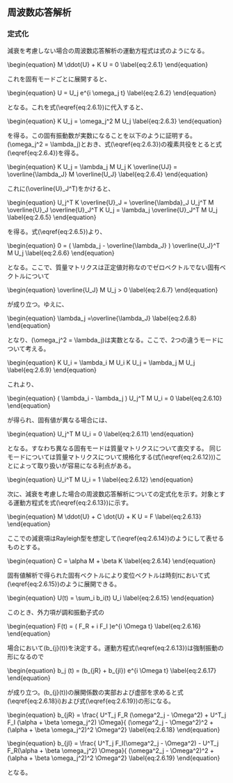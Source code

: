
## 周波数応答解析

### 定式化

減衰を考慮しない場合の周波数応答解析の運動方程式は式のようになる。

\begin{equation}
M \ddot{U} + K U = 0
\label{eq:2.6.1}
\end{equation}

これを固有モードごとに展開すると、

\begin{equation}
U = U_j e^{i \omega_j t}
\label{eq:2.6.2}
\end{equation}

となる。これを式\(\eqref{eq:2.6.1}\)に代入すると、

\begin{equation}
K U_j = \omega_j^2 M U_j
\label{eq:2.6.3}
\end{equation}

を得る。この固有振動数が実数になることを以下のように証明する。\(\omega_j^2 = \lambda_j\)とおき、式\(\eqref{eq:2.6.3}\)の複素共役をとると式\(\eqref{eq:2.6.4}\)を得る。

\begin{equation}
K U_j = \lambda_j M U_j
K \overline{UJ} = \overline{\lambda_J} M \overline{U_J}
\label{eq:2.6.4}
\end{equation}

これに\(\overline{U}_J^T\)をかけると、

\begin{equation}
U_j^T K \overline{U}_J = \overline{\lambda}_J
U_j^T M \overline{U}_J
\overline{U}_J^T K U_j = \lambda_j \overline{U}_J^T M U_j
\label{eq:2.6.5}
\end{equation}

を得る。式\(\eqref{eq:2.6.5}\)より、

\begin{equation}
0 = ( \lambda_j - \overline{\lambda_J} ) \overline{U_J}^T M U_j
\label{eq:2.6.6}
\end{equation}

となる。ここで、質量マトリクスは正定値対称なのでゼロベクトルでない固有ベクトルについて

\begin{equation}
\overline{U_J} M U_j > 0
\label{eq:2.6.7}
\end{equation}

が成り立つ。ゆえに、

\begin{equation}
\lambda_j =\overline{\lambda_J}
\label{eq:2.6.8}
\end{equation}

となり、\(\omega_j^2 = \lambda_j\)は実数となる。ここで、2つの違うモードについて考える。

\begin{equation}
K U_i = \lambda_i M U_i
K U_j = \lambda_j M U_j
\label{eq:2.6.9}
\end{equation}

これより、

\begin{equation}
( \lambda_i - \lambda_j ) U_j^T M U_i = 0
\label{eq:2.6.10}
\end{equation}

が得られ、固有値が異なる場合には、

\begin{equation}
U_j^T M U_i = 0
\label{eq:2.6.11}
\end{equation}

となる。すなわち異なる固有モードは質量マトリクスについて直交する。
同じモードについては質量マトリクスについて規格化する(式\(\eqref{eq:2.6.12}\))ことによって取り扱いが容易になる利点がある。

\begin{equation}
U_i^T M U_i = 1
\label{eq:2.6.12}
\end{equation}

次に、減衰を考慮した場合の周波数応答解析についての定式化を示す。対象とする運動方程式を式\(\eqref{eq:2.6.13}\)に示す。

\begin{equation}
M \ddot{U} + C \dot{U} + K U = F
\label{eq:2.6.13}
\end{equation}

ここでの減衰項はRayleigh型を想定して\(\eqref{eq:2.6.14}\)のようにして表せるものとする。

\begin{equation}
C = \alpha M + \beta K
\label{eq:2.6.14}
\end{equation}

固有値解析で得られた固有ベクトルにより変位ベクトルは時刻*t*において式\(\eqref{eq:2.6.15}\)のように展開できる。

\begin{equation}
U(t) = \sum_i b_i(t) U_i
\label{eq:2.6.15}
\end{equation}

このとき、外力項が調和振動子式の

\begin{equation}
F(t) = ( F_R + i F_I )e^{i \Omega t}
\label{eq:2.6.16}
\end{equation}

場合において\(b_{j}(t)\)を決定する。運動方程式\(\eqref{eq:2.6.13}\)は強制振動の形になるので

\begin{equation}
b_j (t) = (b_{jR} + b_{jI}) e^{i \Omega t}
\label{eq:2.6.17}
\end{equation}

が成り立つ。\(b_{j}(t)\)の展開係数の実部および虚部を求めると式\(\eqref{eq:2.6.18}i\)および式\(\eqref{eq:2.6.19}\)の形になる。

\begin{equation}
b_{jR} = \frac{ U^T_j F_R (\omega^2_j - \Omega^2) + U^T_j F_I (\alpha + \beta \omega_j^2) \Omega}{ (\omega^2_j - \Omega^2)^2 + (\alpha + \beta \omega_j^2)^2 \Omega^2}
\label{eq:2.6.18}
\end{equation}

\begin{equation}
b_{jI} = \frac{ U^T_j F_I(\omega^2_j - \Omega^2) - U^T_j F_R(\alpha + \beta \omega_j^2) \Omega}{ (\omega^2_j - \Omega^2)^2 + (\alpha + \beta \omega_j^2)^2 \Omega^2}
\label{eq:2.6.19}
\end{equation}

となる。



